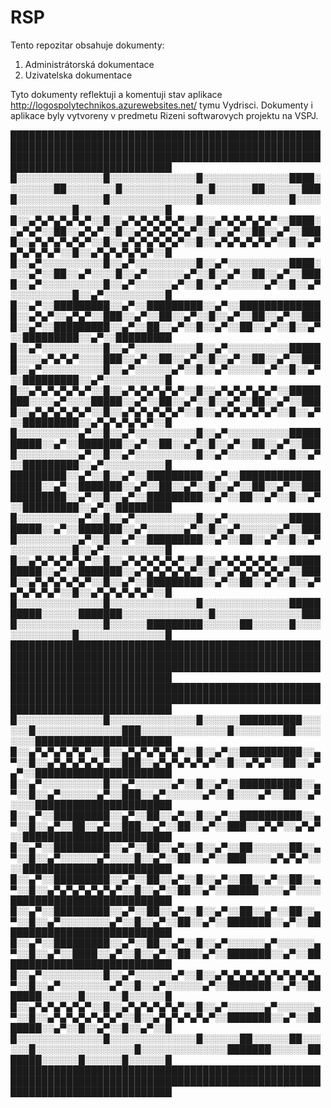 # RSP
Tento repozitar obsahuje dokumenty:
1. Administrátorská dokumentace
2. Uzivatelska dokumentace

Tyto dokumenty reflektuji a komentuji stav aplikace http://logospolytechnikos.azurewebsites.net/ tymu Vydrisci.
Dokumenty i aplikace byly vytvoreny v predmetu Rizeni softwarovych projektu na VSPJ.


████████████████████████████████████████████████████████████████████████████████████████████████████████████████████████████████████████████████████████████████████████████████
█░░░░░░░░░░░░░░█░░░░░░░░░░░░░░█░░░░░░░░░░░░░░████░░░░░░░░██░░░░░░░░█░░░░░░░░░░░░░░█░░░░░░██░░░░░░████░░░░░░░░░░░░░░█░░░░░░░░░░░░░░█░░░░░░░░░░░░░░█░░░░░░░░░░░░░░█░░░░░░░░░░░░░░█
█░░▄▀▄▀▄▀▄▀▄▀░░█░░▄▀▄▀▄▀▄▀▄▀░░█░░▄▀▄▀▄▀▄▀▄▀░░████░░▄▀▄▀░░██░░▄▀▄▀░░█░░▄▀▄▀▄▀▄▀▄▀░░█░░▄▀░░██░░▄▀░░████░░▄▀▄▀▄▀▄▀▄▀░░█░░▄▀▄▀▄▀▄▀▄▀░░█░░▄▀▄▀▄▀▄▀▄▀░░█░░▄▀▄▀▄▀▄▀▄▀░░█░░▄▀▄▀▄▀▄▀▄▀░░█
█░░▄▀░░░░░░░░░░█░░▄▀░░░░░░░░░░█░░▄▀░░░░░░░░░░████░░░░▄▀░░██░░▄▀░░░░█░░▄▀░░░░░░▄▀░░█░░▄▀░░██░░▄▀░░████░░▄▀░░░░░░░░░░█░░▄▀░░░░░░▄▀░░█░░▄▀░░░░░░▄▀░░█░░▄▀░░░░░░░░░░█░░▄▀░░░░░░░░░░█
█░░▄▀░░█████████░░▄▀░░█████████░░▄▀░░██████████████░░▄▀▄▀░░▄▀▄▀░░███░░▄▀░░██░░▄▀░░█░░▄▀░░██░░▄▀░░████░░▄▀░░█████████░░▄▀░░██░░▄▀░░█░░▄▀░░██░░▄▀░░█░░▄▀░░█████████░░▄▀░░█████████
█░░▄▀░░░░░░░░░░█░░▄▀░░░░░░░░░░█░░▄▀░░░░░░░░░░██████░░░░▄▀▄▀▄▀░░░░███░░▄▀░░██░░▄▀░░█░░▄▀░░██░░▄▀░░████░░▄▀░░░░░░░░░░█░░▄▀░░░░░░▄▀░░█░░▄▀░░░░░░▄▀░░█░░▄▀░░█████████░░▄▀░░░░░░░░░░█
█░░▄▀▄▀▄▀▄▀▄▀░░█░░▄▀▄▀▄▀▄▀▄▀░░█░░▄▀▄▀▄▀▄▀▄▀░░████████░░░░▄▀░░░░█████░░▄▀░░██░░▄▀░░█░░▄▀░░██░░▄▀░░████░░▄▀▄▀▄▀▄▀▄▀░░█░░▄▀▄▀▄▀▄▀▄▀░░█░░▄▀▄▀▄▀▄▀▄▀░░█░░▄▀░░█████████░░▄▀▄▀▄▀▄▀▄▀░░█
█░░░░░░░░░░▄▀░░█░░▄▀░░░░░░░░░░█░░▄▀░░░░░░░░░░██████████░░▄▀░░███████░░▄▀░░██░░▄▀░░█░░▄▀░░██░░▄▀░░████░░░░░░░░░░▄▀░░█░░▄▀░░░░░░░░░░█░░▄▀░░░░░░▄▀░░█░░▄▀░░█████████░░▄▀░░░░░░░░░░█
█████████░░▄▀░░█░░▄▀░░█████████░░▄▀░░██████████████████░░▄▀░░███████░░▄▀░░██░░▄▀░░█░░▄▀░░██░░▄▀░░████████████░░▄▀░░█░░▄▀░░█████████░░▄▀░░██░░▄▀░░█░░▄▀░░█████████░░▄▀░░█████████
█░░░░░░░░░░▄▀░░█░░▄▀░░░░░░░░░░█░░▄▀░░░░░░░░░░██████████░░▄▀░░███████░░▄▀░░░░░░▄▀░░█░░▄▀░░░░░░▄▀░░████░░░░░░░░░░▄▀░░█░░▄▀░░█████████░░▄▀░░██░░▄▀░░█░░▄▀░░░░░░░░░░█░░▄▀░░░░░░░░░░█
█░░▄▀▄▀▄▀▄▀▄▀░░█░░▄▀▄▀▄▀▄▀▄▀░░█░░▄▀▄▀▄▀▄▀▄▀░░██████████░░▄▀░░███████░░▄▀▄▀▄▀▄▀▄▀░░█░░▄▀▄▀▄▀▄▀▄▀░░████░░▄▀▄▀▄▀▄▀▄▀░░█░░▄▀░░█████████░░▄▀░░██░░▄▀░░█░░▄▀▄▀▄▀▄▀▄▀░░█░░▄▀▄▀▄▀▄▀▄▀░░█
█░░░░░░░░░░░░░░█░░░░░░░░░░░░░░█░░░░░░░░░░░░░░██████████░░░░░░███████░░░░░░░░░░░░░░█░░░░░░░░░░░░░░████░░░░░░░░░░░░░░█░░░░░░█████████░░░░░░██░░░░░░█░░░░░░░░░░░░░░█░░░░░░░░░░░░░░█
████████████████████████████████████████████████████████████████████████████████████████████████████████████████████████████████████████████████████████████████████████████████
██████████████████████████████████████████████████████████████████████████████████████████████████████████████████████████████
█░░░░░░░░░░░░░░█░░░░░░░░░░░░░░█░░░░░░██████████░░░░░░█░░░░░░░░░░░░░░███░░░░░░░░░░░░░░█░░░░░░░░██░░░░░░░░██████████████████████
█░░▄▀▄▀▄▀▄▀▄▀░░█░░▄▀▄▀▄▀▄▀▄▀░░█░░▄▀░░██████████░░▄▀░░█░░▄▀▄▀▄▀▄▀▄▀░░███░░▄▀▄▀▄▀▄▀▄▀░░█░░▄▀▄▀░░██░░▄▀▄▀░░██████████████████████
█░░▄▀░░░░░░░░░░█░░▄▀░░░░░░▄▀░░█░░▄▀░░██████████░░▄▀░░█░░▄▀░░░░░░▄▀░░███░░▄▀░░░░░░▄▀░░█░░░░▄▀░░██░░▄▀░░░░██████████████████████
█░░▄▀░░█████████░░▄▀░░██░░▄▀░░█░░▄▀░░██████████░░▄▀░░█░░▄▀░░██░░▄▀░░███░░▄▀░░██░░▄▀░░███░░▄▀▄▀░░▄▀▄▀░░████████████████████████
█░░▄▀░░█████████░░▄▀░░██░░▄▀░░█░░▄▀░░██░░░░░░██░░▄▀░░█░░▄▀░░░░░░▄▀░░░░█░░▄▀░░██░░▄▀░░███░░░░▄▀▄▀▄▀░░░░████████████████████████
█░░▄▀░░█████████░░▄▀░░██░░▄▀░░█░░▄▀░░██░░▄▀░░██░░▄▀░░█░░▄▀▄▀▄▀▄▀▄▀▄▀░░█░░▄▀░░██░░▄▀░░█████░░░░▄▀░░░░██████████████████████████
█░░▄▀░░█████████░░▄▀░░██░░▄▀░░█░░▄▀░░██░░▄▀░░██░░▄▀░░█░░▄▀░░░░░░░░▄▀░░█░░▄▀░░██░░▄▀░░███████░░▄▀░░████████████████████████████
█░░▄▀░░█████████░░▄▀░░██░░▄▀░░█░░▄▀░░░░░░▄▀░░░░░░▄▀░░█░░▄▀░░████░░▄▀░░█░░▄▀░░██░░▄▀░░███████░░▄▀░░████████████████████████████
█░░▄▀░░░░░░░░░░█░░▄▀░░░░░░▄▀░░█░░▄▀▄▀▄▀▄▀▄▀▄▀▄▀▄▀▄▀░░█░░▄▀░░░░░░░░▄▀░░█░░▄▀░░░░░░▄▀░░███████░░▄▀░░███████░░░░░░█░░░░░░█░░░░░░█
█░░▄▀▄▀▄▀▄▀▄▀░░█░░▄▀▄▀▄▀▄▀▄▀░░█░░▄▀░░░░░░▄▀░░░░░░▄▀░░█░░▄▀▄▀▄▀▄▀▄▀▄▀░░█░░▄▀▄▀▄▀▄▀▄▀░░███████░░▄▀░░███████░░▄▀░░█░░▄▀░░█░░▄▀░░█
█░░░░░░░░░░░░░░█░░░░░░░░░░░░░░█░░░░░░██░░░░░░██░░░░░░█░░░░░░░░░░░░░░░░█░░░░░░░░░░░░░░███████░░░░░░███████░░░░░░█░░░░░░█░░░░░░█
██████████████████████████████████████████████████████████████████████████████████████████████████████████████████████████████
